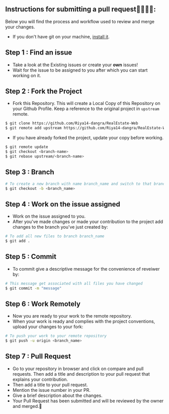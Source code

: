 ## Instructions for submitting a pull request👩‍💻👨‍💻:

Below you will find the process and workflow used to review and merge your changes.
- If you don't have git on your machine, [install it](https://help.github.com/articles/set-up-git/).

## Step 1 : Find an issue
- Take a look at the Existing issues or create your **own** issues!
- Wait for the issue to be assigned to you after which you can start working on it.

## Step 2 : Fork the Project
- Fork this Repository. This will create a Local Copy of this Repository on your Github Profile. Keep a reference to the original project in `upstream` remote.

```bash
$ git clone https://github.com/Riya14-dangra/RealEstate-Web
$ git remote add upstream https://github.com/Riya14-dangra/RealEstate-Web
```

- If you have already forked the project, update your copy before working.

```bash
$ git remote update
$ git checkout <branch-name>
$ git rebase upstream/<branch-name>
```
## Step 3 : Branch

```bash
# To create a new branch with name branch_name and switch to that branch 
$ git checkout -b <branch_name>
```
## Step 4 : Work on the issue assigned
- Work on the issue assigned to you. 
- After you've made changes or made your contribution to the project add changes to the branch you've just created by:

```bash
# To add all new files to branch branch_name
$ git add .
```
## Step 5 : Commit

- To commit give a descriptive message for the convenience of reveiwer by:

```bash
# This message get associated with all files you have changed
$ git commit -m "message"
```

## Step 6 : Work Remotely
- Now you are ready to your work to the remote repository.
- When your work is ready and complies with the project conventions, upload your changes to your fork:

```bash
# To push your work to your remote repository
$ git push -u origin <branch_name>
```

## Step 7 : Pull Request
- Go to your repository in browser and click on compare and pull requests. Then add a title and description to your pull request that explains your contribution.
- Then add a title to your pull request.
- Mention the issue number in your PR.
- Give a brief description about the changes.
- Your Pull Request has been submitted and will be reviewed by the owner and merged.🥳
